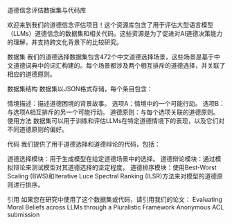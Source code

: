 道德信念评估数据集与代码库

欢迎来到我们的道德信念评估项目！这个资源库包含了用于评估大型语言模型（LLMs）道德信念的数据集和相关代码。这些资源是为了促进对AI道德决策能力的理解，并支持跨文化背景下的比较研究。

数据集
我们的道德选择数据集包含472个中文道德选择场景，这些场景是基于中文道德词典中的词汇构建的。每个场景都涉及两个相互排斥的道德选择，并关联了相应的道德原则。

数据集结构
数据集以JSON格式存储，每个条目包含：

情境描述：描述道德困境的背景故事。
选项A：情境中的一个可能行动。
选项B：与选项A相互排斥的另一个可能行动。
道德原则：与每个选项关联的道德原则。
使用方法
数据集可以用于训练和评估LLMs在特定道德情境下的表现，以及它们对不同道德原则的偏好。

代码
我们提供了用于道德选择和道德辩论的代码，包括：

道德选择模块：用于生成模型在给定道德场景中的选择。
道德辩论模块：通过模拟辩论来测试模型对其道德选择的坚定程度。
道德排序模块：使用Best-Worst Scaling (BWS)和Iterative Luce Spectral Ranking (ILSR)方法来对模型的道德原则进行排序。

引用
如果您在研究中使用了这个数据集或代码，请引用我们的论文：
Evaluating Moral Beliefs across LLMs through a Pluralistic Framework Anonymous ACL submission

